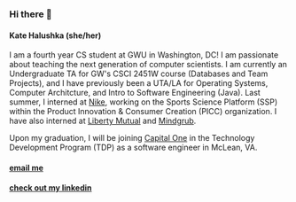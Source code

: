 ### Hi there 👋
#### Kate Halushka (she/her)


I am a fourth year CS student at GWU in Washington, DC! I am passionate about teaching the next generation of computer scientists. I am currently an Undergraduate TA for GW's CSCI 2451W course (Databases and Team Projects), and I have previously been a UTA/LA for Operating Systems, Computer Architcture, and Intro to Software Engineering (Java). Last summer, I interned at [Nike](https://innovation.nike.com/), working on the Sports Science Platform (SSP) within the Product Innovation & Consumer Creation (PICC) organization. I have also interned at [Liberty Mutual](https://jobs.libertymutualgroup.com/careers/campus/undergraduate-internships/technology/) and [Mindgrub](https://mindgrub.com/).

Upon my graduation, I will be joining [Capital One](https://www.capitalonecareers.com/full-time-programs) in the Technology Development Program (TDP) as a software engineer in McLean, VA.

#### [email me](mailto:katehalushka@gmail.com)

#### [check out my linkedin](https://www.linkedin.com/in/kate-halushka/)

<!--
**krh1502/krh1502** is a ✨ _special_ ✨ repository because its `README.md` (this file) appears on your GitHub profile.

Here are some ideas to get you started:

- 🔭 I’m currently working on ...
- 🌱 I’m currently learning ...
- 👯 I’m looking to collaborate on ...
- 🤔 I’m looking for help with ...
- 💬 Ask me about ...
- 📫 How to reach me: ...
- 😄 Pronouns: ...
- ⚡ Fun fact: ...
-->

